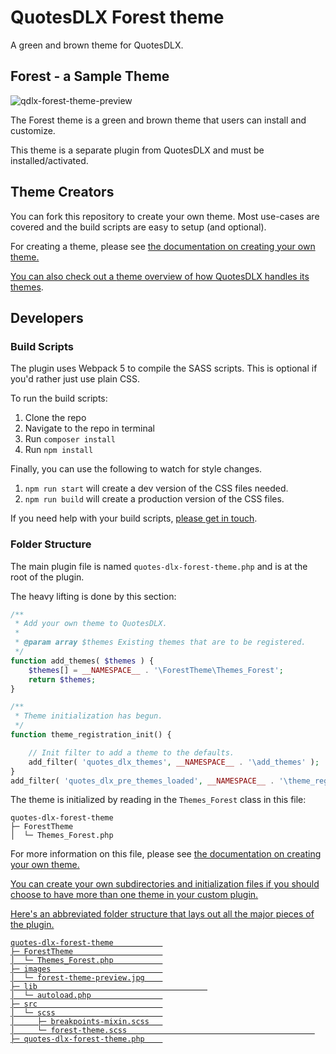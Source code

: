 # QuotesDLX Forest theme
A green and brown theme for QuotesDLX.

## Forest - a Sample Theme

![qdlx-forest-theme-preview](https://user-images.githubusercontent.com/636521/187117527-8303c4b7-3acf-4b5c-abd4-7362c8c23272.jpg)

The Forest theme is a green and brown theme that users can install and customize.

This theme is a separate plugin from QuotesDLX and must be installed/activated.

## Theme Creators

You can fork this repository to create your own theme. Most use-cases are covered and the build scripts are easy to setup (and optional).

For creating a theme, please see <a href="https://docs.dlxplugins.com/v/quotes-dlx/themes/creating-your-own-theme">the documentation on creating your own theme.

You can also check out a <a href="https://docs.dlxplugins.com/v/quotes-dlx/themes/themes-overview">theme overview of how QuotesDLX handles its themes</a>.

## Developers

### Build Scripts

The plugin uses Webpack 5 to compile the SASS scripts. This is optional if you'd rather just use plain CSS.

To run the build scripts:

1. Clone the repo
2. Navigate to the repo in terminal
3. Run `composer install`
4. Run `npm install`

Finally, you can use the following to watch for style changes.

1. `npm run start` will create a dev version of the CSS files needed.
2. `npm run build` will create a production version of the CSS files.

If you need help with your build scripts, <a href="https://dlxplugins.com/support/">please get in touch</a>.

### Folder Structure

The main plugin file is named `quotes-dlx-forest-theme.php` and is at the root of the plugin.

The heavy lifting is done by this section:

```php
/**
 * Add your own theme to QuotesDLX.
 *
 * @param array $themes Existing themes that are to be registered.
 */
function add_themes( $themes ) {
	$themes[] = __NAMESPACE__ . '\ForestTheme\Themes_Forest';
	return $themes;
}

/**
 * Theme initialization has begun.
 */
function theme_registration_init() {

	// Init filter to add a theme to the defaults.
	add_filter( 'quotes_dlx_themes', __NAMESPACE__ . '\add_themes' );
}
add_filter( 'quotes_dlx_pre_themes_loaded', __NAMESPACE__ . '\theme_registration_init' );
```

The theme is initialized by reading in the `Themes_Forest` class in this file:

```ascii
quotes-dlx-forest-theme           
├─ ForestTheme                    
│  └─ Themes_Forest.php   
```

For more information on this file, please see <a href="https://docs.dlxplugins.com/v/quotes-dlx/themes/creating-your-own-theme">the documentation on creating your own theme.

You can create your own subdirectories and initialization files if you should choose to have more than one theme in your custom plugin.

Here's an abbreviated folder structure that lays out all the major pieces of the plugin.

```ascii
quotes-dlx-forest-theme           
├─ ForestTheme                    
│  └─ Themes_Forest.php           
├─ images                         
│  └─ forest-theme-preview.jpg    
├─ lib                                      
│  └─ autoload.php                
├─ src                            
│  └─ scss                        
│     ├─ breakpoints-mixin.scss   
│     └─ forest-theme.scss                                          
├─ quotes-dlx-forest-theme.php    

```
